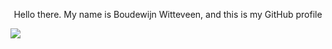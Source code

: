 <p align="center">Hello there. My name is Boudewijn Witteveen, and this is my GitHub profile</p>
<img align="center" src="https://boudewijnwitteveen.com/wp-content/uploads/2025/07/440217918_1389793035749528_3970415617730518243_n.jpg">
<!--
**BountyVSGames/BountyVSGames** is a ✨ _special_ ✨ repository because its `README.md` (this file) appears on your GitHub profile.

Here are some ideas to get you started:

- 🔭 I’m currently working on ...
- 🌱 I’m currently learning ...
- 👯 I’m looking to collaborate on ...
- 🤔 I’m looking for help with ...
- 💬 Ask me about ...
- 📫 How to reach me: ...
- 😄 Pronouns: ...
- ⚡ Fun fact: ...
-->
